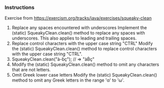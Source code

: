 ### Instructions

Exercise from  https://exercism.org/tracks/java/exercises/squeaky-clean

1. Replace any spaces encountered with underscores
   Implement the (static) SqueakyClean.clean() method to replace any spaces with underscores. This also applies to leading and trailing spaces.
2. Replace control characters with the upper case string "CTRL"
      Modify the (static) SqueakyClean.clean() method to replace control characters with the upper case string "CTRL".
3. SqueakyClean.clean("à-ḃç");
   // => "àḂç"
4. Modify the (static) SqueakyClean.clean() method to omit any characters that are not letters.
5. Omit Greek lower case letters
      Modify the (static) SqueakyClean.clean() method to omit any Greek letters in the range 'α' to 'ω'.